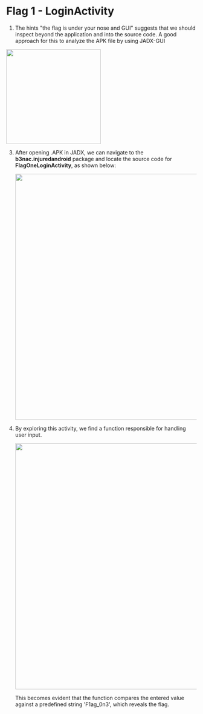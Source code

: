 # Flag 1 - LoginActivity

1. The hints "the flag is under your nose and GUI" suggests that we should inspect beyond the application and into the source code. A good approach for this to analyze the APK file by using JADX-GUI

<img src="https://github.com/user-attachments/assets/4dbed37a-35ed-4169-8586-34db56d49bb2" width="250">



3. After opening .APK in JADX, we can navigate to the **b3nac.injuredandroid** package and locate the source code for **FlagOneLoginActivity**, as shown below:
 
   <img src="https://github.com/user-attachments/assets/cea7eedf-fae8-4b54-99b3-05846bb003ba" width="650">  

4. By exploring this activity, we find a function responsible for handling user input.
   
   <img src="https://github.com/user-attachments/assets/ed7eae67-b9f2-4d10-a425-93d2e033e2d4" width="650">  

   This becomes evident that the function compares the entered value against a predefined string 'F1ag_0n3', which reveals the flag.

